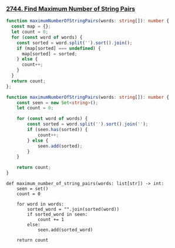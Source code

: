 ### [2744. Find Maximum Number of String Pairs](https://leetcode.com/problems/find-maximum-number-of-string-pairs/)
```Typescript
function maximumNumberOfStringPairs(words: string[]): number {
  const map = {};
  let count = 0;
  for (const word of words) {
    const sorted = word.split('').sort().join();
    if (map[sorted] === undefined) {
      map[sorted] = sorted;
    } else {
      count++;
    }
  }
  return count;
};
```
```Typescript
function maximumNumberOfStringPairs(words: string[]): number {
    const seen = new Set<string>();
    let count = 0;

    for (const word of words) {
        const sorted = word.split('').sort().join('');
        if (seen.has(sorted)) {
            count++;
        } else {
            seen.add(sorted);
        }
    }

    return count;
}
```
```Python3
def maximum_number_of_string_pairs(words: list[str]) -> int:
    seen = set()
    count = 0

    for word in words:
        sorted_word = "".join(sorted(word))
        if sorted_word in seen:
            count += 1
        else:
            seen.add(sorted_word)

    return count
```

